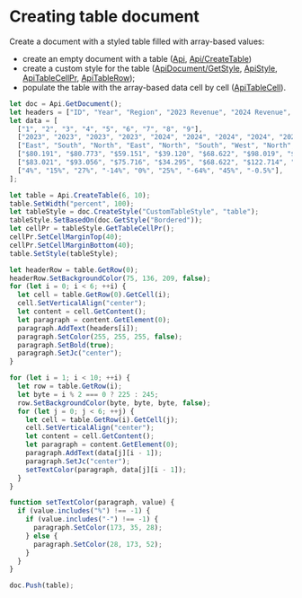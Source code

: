 # Creating table document

Create a document with a styled table filled with array-based values:

- create an empty document with a table ([Api](/docs/office-api/usage-api/text-document-api/Api/Api.md), [Api/CreateTable](/docs/office-api/usage-api/text-document-api/Api/Methods/CreateTable.md))
- create a custom style for the table ([ApiDocument/GetStyle](/docs/office-api/usage-api/text-document-api/ApiDocument/Methods/GetStyle.md), [ApiStyle](/docs/office-api/usage-api/text-document-api/ApiStyle/ApiStyle.md), [ApiTableCellPr](/docs/office-api/usage-api/text-document-api/ApiTableCellPr/ApiTableCellPr.md), [ApiTableRow](/docs/office-api/usage-api/text-document-api/ApiTableRow/ApiTableRow.md));
- populate the table with the array-based data cell by cell ([ApiTableCell](/docs/office-api/usage-api/text-document-api/ApiTableCell/ApiTableCell.md)).

```ts editor-docx zoom=60
let doc = Api.GetDocument();
let headers = ["ID", "Year", "Region", "2023 Revenue", "2024 Revenue", "% Change"];
let data = [
  ["1", "2", "3", "4", "5", "6", "7", "8", "9"],
  ["2023", "2023", "2023", "2023", "2024", "2024", "2024", "2024", "2024"],
  ["East", "South", "North", "East", "North", "South", "West", "North", "East"],
  ["$80.191", "$80.773", "$59.151", "$39.120", "$68.622", "$98.019", "$84.410", "$95.739", "92.511"],
  ["$83.021", "$93.056", "$75.716", "$34.295", "$68.622", "$122.714", "$30.670", "$138.856", "92.019"],
  ["4%", "15%", "27%", "-14%", "0%", "25%", "-64%", "45%", "-0.5%"],
];

let table = Api.CreateTable(6, 10);
table.SetWidth("percent", 100);
let tableStyle = doc.CreateStyle("CustomTableStyle", "table");
tableStyle.SetBasedOn(doc.GetStyle("Bordered"));
let cellPr = tableStyle.GetTableCellPr();
cellPr.SetCellMarginTop(40);
cellPr.SetCellMarginBottom(40);
table.SetStyle(tableStyle);

let headerRow = table.GetRow(0);
headerRow.SetBackgroundColor(75, 136, 209, false);
for (let i = 0; i < 6; ++i) {
  let cell = table.GetRow(0).GetCell(i);
  cell.SetVerticalAlign("center");
  let content = cell.GetContent();
  let paragraph = content.GetElement(0);
  paragraph.AddText(headers[i]);
  paragraph.SetColor(255, 255, 255, false);
  paragraph.SetBold(true);
  paragraph.SetJc("center");
}

for (let i = 1; i < 10; ++i) {
  let row = table.GetRow(i);
  let byte = i % 2 === 0 ? 225 : 245;
  row.SetBackgroundColor(byte, byte, byte, false);
  for (let j = 0; j < 6; ++j) {
    let cell = table.GetRow(i).GetCell(j);
    cell.SetVerticalAlign("center");
    let content = cell.GetContent();
    let paragraph = content.GetElement(0);
    paragraph.AddText(data[j][i - 1]);
    paragraph.SetJc("center");
    setTextColor(paragraph, data[j][i - 1]);
  }
}

function setTextColor(paragraph, value) {
  if (value.includes("%") !== -1) {
    if (value.includes("-") !== -1) {
      paragraph.SetColor(173, 35, 28);
    } else {
      paragraph.SetColor(28, 173, 52);
    }
  }
}

doc.Push(table);
```
